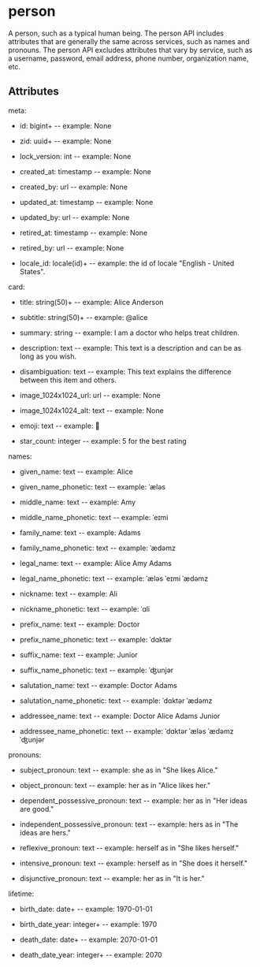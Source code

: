 # person

A person, such as a typical human being. The person API includes attributes that are generally the same across services, such as names and pronouns. The person API excludes attributes that vary by service, such as a username, password, email address, phone number, organization name, etc.


## Attributes

meta:

  * id: bigint+ -- example: None

  * zid: uuid+ -- example: None

  * lock_version: int -- example: None

  * created_at: timestamp -- example: None

  * created_by: url -- example: None

  * updated_at: timestamp -- example: None

  * updated_by: url -- example: None

  * retired_at: timestamp -- example: None

  * retired_by: url -- example: None

  * locale_id: locale(id)+ -- example: the id of locale "English - United States".

card:

  * title: string(50)+ -- example: Alice Anderson

  * subtitle: string(50)+ -- example: @alice

  * summary: string -- example: I am a doctor who helps treat children.

  * description: text -- example: This text is a description and can be as long as you wish.

  * disambiguation: text -- example: This text explains the difference between this item and others.

  * image_1024x1024_url: url -- example: None

  * image_1024x1024_alt: text -- example: None

  * emoji: text -- example: 🚀

  * star_count: integer -- example: 5 for the best rating

names:

  * given_name: text -- example: Alice

  * given_name_phonetic: text -- example: ˈæləs

  * middle_name: text -- example: Amy

  * middle_name_phonetic: text -- example: ˈeɪmi

  * family_name: text -- example: Adams

  * family_name_phonetic: text -- example: ˈædəmz

  * legal_name: text -- example: Alice Amy Adams

  * legal_name_phonetic: text -- example: ˈæləs ˈeɪmi ˈædəmz

  * nickname: text -- example: Ali

  * nickname_phonetic: text -- example: ˈɑli

  * prefix_name: text -- example: Doctor

  * prefix_name_phonetic: text -- example: ˈdɑktər

  * suffix_name: text -- example: Junior

  * suffix_name_phonetic: text -- example: ˈʤunjər

  * salutation_name: text -- example: Doctor Adams

  * salutation_name_phonetic: text -- example: ˈdɑktər ˈædəmz

  * addressee_name: text -- example: Doctor Alice Adams Junior

  * addressee_name_phonetic: text -- example: ˈdɑktər ˈæləs ˈædəmz ˈʤunjər

pronouns:

  * subject_pronoun: text -- example: she as in "She likes Alice."

  * object_pronoun: text -- example: her as in "Alice likes her."

  * dependent_possessive_pronoun: text -- example: her as in "Her ideas are good."

  * independent_possessive_pronoun: text -- example: hers as in "The ideas are hers."

  * reflexive_pronoun: text -- example: herself as in "She likes herself."

  * intensive_pronoun: text -- example: herself as in "She does it herself."

  * disjunctive_pronoun: text -- example: her as in "It is her."

lifetime:

  * birth_date: date+ -- example: 1970-01-01

  * birth_date_year: integer+ -- example: 1970

  * death_date: date+ -- example: 2070-01-01

  * death_date_year: integer+ -- example: 2070

